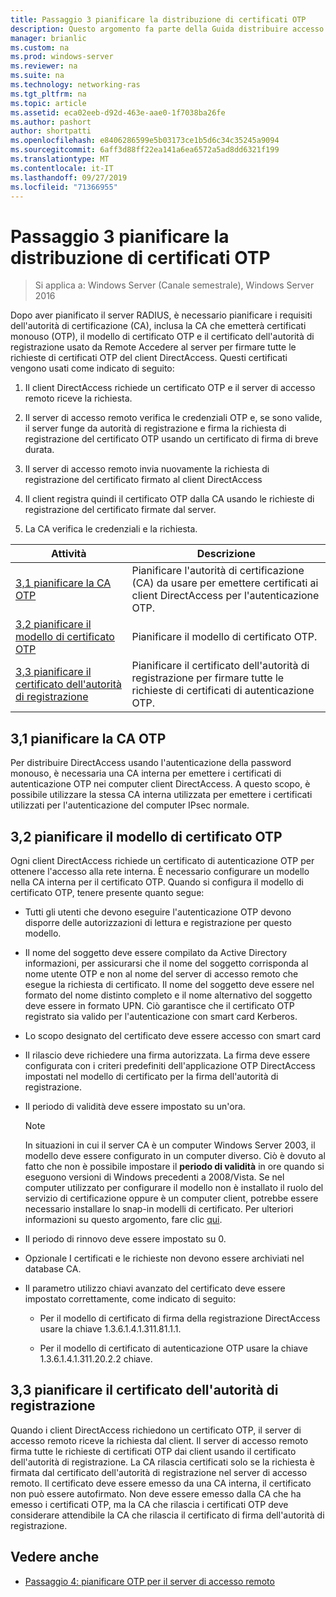 ```yaml
---
title: Passaggio 3 pianificare la distribuzione di certificati OTP
description: Questo argomento fa parte della Guida distribuire accesso remoto con l'autenticazione OTP in Windows Server 2016.
manager: brianlic
ms.custom: na
ms.prod: windows-server
ms.reviewer: na
ms.suite: na
ms.technology: networking-ras
ms.tgt_pltfrm: na
ms.topic: article
ms.assetid: eca02eeb-d92d-463e-aae0-1f7038ba26fe
ms.author: pashort
author: shortpatti
ms.openlocfilehash: e8406286599e5b03173ce1b5d6c34c35245a9094
ms.sourcegitcommit: 6aff3d88ff22ea141a6ea6572a5ad8dd6321f199
ms.translationtype: MT
ms.contentlocale: it-IT
ms.lasthandoff: 09/27/2019
ms.locfileid: "71366955"
---
```

# <a name="step-3-plan-otp-certificate-deployment"></a>Passaggio 3 pianificare la distribuzione di certificati OTP

>Si applica a: Windows Server (Canale semestrale), Windows Server 2016

Dopo aver pianificato il server RADIUS, è necessario pianificare i requisiti dell'autorità di certificazione (CA), inclusa la CA che emetterà certificati monouso (OTP), il modello di certificato OTP e il certificato dell'autorità di registrazione usato da Remote Accedere al server per firmare tutte le richieste di certificati OTP del client DirectAccess. Questi certificati vengono usati come indicato di seguito:  
  
1.  Il client DirectAccess richiede un certificato OTP e il server di accesso remoto riceve la richiesta.  
  
2.  Il server di accesso remoto verifica le credenziali OTP e, se sono valide, il server funge da autorità di registrazione e firma la richiesta di registrazione del certificato OTP usando un certificato di firma di breve durata.  
  
3.  Il server di accesso remoto invia nuovamente la richiesta di registrazione del certificato firmato al client DirectAccess  
  
4.  Il client registra quindi il certificato OTP dalla CA usando le richieste di registrazione del certificato firmate dal server.  
  
5.  La CA verifica le credenziali e la richiesta.  
  
|Attività|Descrizione|  
|----|--------|  
|[3,1 pianificare la CA OTP](#bkmk_3_1_CA)|Pianificare l'autorità di certificazione (CA) da usare per emettere certificati ai client DirectAccess per l'autenticazione OTP.|  
|[3,2 pianificare il modello di certificato OTP](#bkmk_3_2_OTP_Cert)|Pianificare il modello di certificato OTP.|
|[3,3 pianificare il certificato dell'autorità di registrazione](#bkmk_33RACert)|Pianificare il certificato dell'autorità di registrazione per firmare tutte le richieste di certificati di autenticazione OTP.|

## <a name="bkmk_3_1_CA"></a>3,1 pianificare la CA OTP  
Per distribuire DirectAccess usando l'autenticazione della password monouso, è necessaria una CA interna per emettere i certificati di autenticazione OTP nei computer client DirectAccess. A questo scopo, è possibile utilizzare la stessa CA interna utilizzata per emettere i certificati utilizzati per l'autenticazione del computer IPsec normale.  
  
## <a name="bkmk_3_2_OTP_Cert"></a>3,2 pianificare il modello di certificato OTP  
Ogni client DirectAccess richiede un certificato di autenticazione OTP per ottenere l'accesso alla rete interna. È necessario configurare un modello nella CA interna per il certificato OTP. Quando si configura il modello di certificato OTP, tenere presente quanto segue:  
  
-   Tutti gli utenti che devono eseguire l'autenticazione OTP devono disporre delle autorizzazioni di lettura e registrazione per questo modello.  
  
-   Il nome del soggetto deve essere compilato da Active Directory informazioni, per assicurarsi che il nome del soggetto corrisponda al nome utente OTP e non al nome del server di accesso remoto che esegue la richiesta di certificato. Il nome del soggetto deve essere nel formato del nome distinto completo e il nome alternativo del soggetto deve essere in formato UPN. Ciò garantisce che il certificato OTP registrato sia valido per l'autenticazione con smart card Kerberos.  
  
-   Lo scopo designato del certificato deve essere accesso con smart card  
  
-   Il rilascio deve richiedere una firma autorizzata. La firma deve essere configurata con i criteri predefiniti dell'applicazione OTP DirectAccess impostati nel modello di certificato per la firma dell'autorità di registrazione.  
  
-   Il periodo di validità deve essere impostato su un'ora.  
  
    > [!NOTE]  
    > In situazioni in cui il server CA è un computer Windows Server 2003, il modello deve essere configurato in un computer diverso. Ciò è dovuto al fatto che non è possibile impostare il **periodo di validità** in ore quando si eseguono versioni di Windows precedenti a 2008/Vista. Se nel computer utilizzato per configurare il modello non è installato il ruolo del servizio di certificazione oppure è un computer client, potrebbe essere necessario installare lo snap-in modelli di certificato. Per ulteriori informazioni su questo argomento, fare clic [qui](https://technet.microsoft.com/library/cc732445.aspx).  
  
-   Il periodo di rinnovo deve essere impostato su 0.  
  
-   Opzionale I certificati e le richieste non devono essere archiviati nel database CA.  
  
-   Il parametro utilizzo chiavi avanzato del certificato deve essere impostato correttamente, come indicato di seguito:  
  
    -   Per il modello di certificato di firma della registrazione DirectAccess usare la chiave 1.3.6.1.4.1.311.81.1.1.  
  
    -   Per il modello di certificato di autenticazione OTP usare la chiave 1.3.6.1.4.1.311.20.2.2 chiave.  
  
## <a name="bkmk_33RACert"></a>3,3 pianificare il certificato dell'autorità di registrazione  
Quando i client DirectAccess richiedono un certificato OTP, il server di accesso remoto riceve la richiesta dal client. Il server di accesso remoto firma tutte le richieste di certificati OTP dai client usando il certificato dell'autorità di registrazione. La CA rilascia certificati solo se la richiesta è firmata dal certificato dell'autorità di registrazione nel server di accesso remoto. Il certificato deve essere emesso da una CA interna, il certificato non può essere autofirmato. Non deve essere emesso dalla CA che ha emesso i certificati OTP, ma la CA che rilascia i certificati OTP deve considerare attendibile la CA che rilascia il certificato di firma dell'autorità di registrazione.  
  
## <a name="BKMK_Links"></a>Vedere anche  
  
-   [Passaggio 4: pianificare OTP per il server di accesso remoto](Step-4-Plan-for-OTP-on-the-Remote-Access-Server.md)  
  


